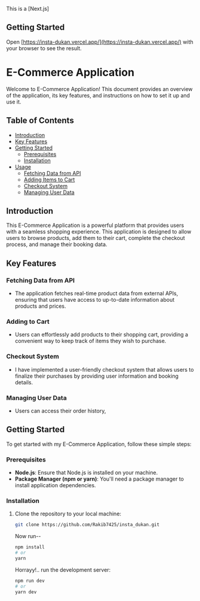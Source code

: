 This is a [Next.js]

## Getting Started

Open [https://insta-dukan.vercel.app/](https://insta-dukan.vercel.app/) with your browser to see the result.

# E-Commerce Application

Welcome to E-Commerce Application! This document provides an overview of the application, its key features, and instructions on how to set it up and use it.

## Table of Contents

-   [Introduction](#introduction)
-   [Key Features](#key-features)
-   [Getting Started](#getting-started)
    -   [Prerequisites](#prerequisites)
    -   [Installation](#installation)
-   [Usage](#usage)
    -   [Fetching Data from API](#fetching-data-from-api)
    -   [Adding Items to Cart](#adding-items-to-cart)
    -   [Checkout System](#checkout-system)
    -   [Managing User Data](#managing-user-data)

## Introduction

<!-- -   [Contributing](#contributing) -->

This E-Commerce Application is a powerful platform that provides users with a seamless shopping experience. This application is designed to allow users to browse products, add them to their cart, complete the checkout process, and manage their booking data.

## Key Features

### Fetching Data from API

-   The application fetches real-time product data from external APIs, ensuring that users have access to up-to-date information about products and prices.

### Adding to Cart

-   Users can effortlessly add products to their shopping cart, providing a convenient way to keep track of items they wish to purchase.

### Checkout System

-   I have implemented a user-friendly checkout system that allows users to finalize their purchases by providing user information and booking details.

### Managing User Data

-   Users can access their order history,

## Getting Started

To get started with my E-Commerce Application, follow these simple steps:

### Prerequisites

-   **Node.js**: Ensure that Node.js is installed on your machine.
-   **Package Manager (npm or yarn)**: You'll need a package manager to install application dependencies.

### Installation

1.  Clone the repository to your local machine:

    ```bash
    git clone https://github.com/Rakib7425/insta_dukan.git
    ```

    Now run--

    ```bash
    npm install
    # or
    yarn
    ```

    Horrayy!.. run the development server:

    ```bash
    npm run dev
    # or
    yarn dev
    ```
